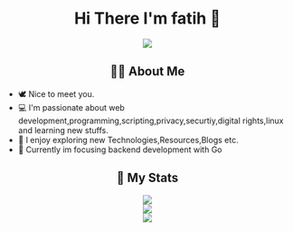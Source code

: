 <h1 align="center">Hi There I'm fatih 👋</h1>

<div align="center">
  <img src="https://media.giphy.com/media/v1.Y2lkPTc5MGI3NjExZXF5MXZwbm5keWI5b2tveTNucHJjeDBkeGNxdHdxMG5xMW9lbzl5MCZlcD12MV9pbnRlcm5hbF9naWZfYnlfaWQmY3Q9Zw/PTBVMsYIOB0SBP4MVe/giphy-downsized.gif"/>
</div>

<div id="bio">
  <h2 align="center">👨‍💻 About Me</h2>
  <ul>
    <li> 🕊  Nice to meet you.</li>
    <li> 💻 I'm passionate about web development,programming,scripting,privacy,securtiy,digital rights,linux and learning new stuffs.</li>
    <li> 🐬 I enjoy exploring new Technologies,Resources,Blogs etc.</li>
    <li> 🧲 Currently im focusing backend development with Go</li>
  </ul>
</div> 

<div align="center" id="stats">
    <h2>🧰 My Stats</h2>
    <img src="https://github-readme-stats.vercel.app/api/top-langs/?username=fatihesergg&locale=tr&layout=compact&theme=github_dark"/><br/>
    <img src="https://github-readme-stats.vercel.app/api?username=fatihesergg&locale=tr&show_icons=true&theme=github_dark"/><br/>
    <img src="https://streak-stats.demolab.com?user=fatihesergg&theme=github-dark-blue&locale=tr"/><br/>
</div>
